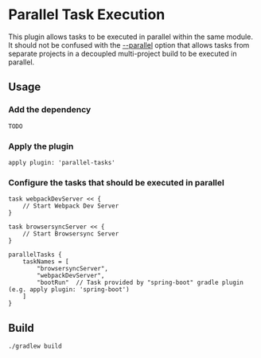 [](https://travis-ci.org/barryearles/parallel-tasks-gradle-plugin.svg)

# Parallel Task Execution

This plugin allows tasks to be executed in parallel within the same module.  It should not be confused with the [--parallel](https://github.com/gradle/gradle/blob/master/design-docs/done/parallel-project-execution.md "--parallel") option that allows tasks from separate projects in a decoupled multi-project build to be executed in parallel.

## Usage

### Add the dependency

	TODO

### Apply the plugin

	apply plugin: 'parallel-tasks'

### Configure the tasks that should be executed in parallel

	task webpackDevServer << {
        // Start Webpack Dev Server
    }

    task browsersyncServer << {
        // Start Browsersync Server
    }

    parallelTasks {
        taskNames = [
            "browsersyncServer",
            "webpackDevServer",
            "bootRun"  // Task provided by "spring-boot" gradle plugin (e.g. apply plugin: 'spring-boot')
        ]
    }

## Build

	./gradlew build
